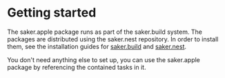 # Getting started

The saker.apple package runs as part of the saker.build system. The packages are distributed using the saker.nest repository. In order to install them, see the installation guides for [saker.build](root:/saker.build/doc/installation.html) and [saker.nest](root:/saker.nest/doc/installation.html). 

You don't need anything else to set up, you can use the saker.apple package by referencing the contained tasks in it.
